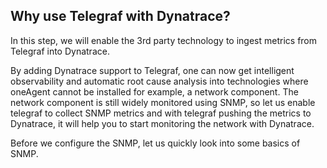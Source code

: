 ## Why use Telegraf with Dynatrace?
In this step, we will enable the 3rd party technology to ingest metrics from Telegraf into Dynatrace.

By adding Dynatrace support to Telegraf, one can now get intelligent observability and automatic root cause analysis into technologies where oneAgent cannot be installed for example, a network component.  The network component is still widely monitored using SNMP, so let us enable telegraf to collect SNMP metrics and with telegraf pushing the metrics to Dynatrace, it will help you to start monitoring the network with Dynatrace.

Before we configure the SNMP, let us quickly look into some basics of SNMP.

